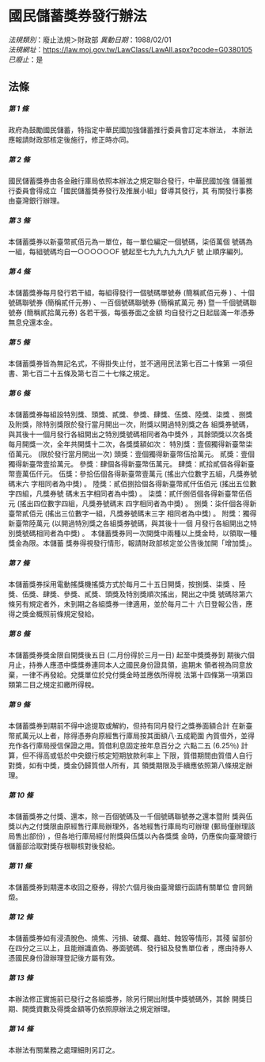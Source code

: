 # 國民儲蓄獎券發行辦法

*法規類別*：廢止法規＞財政部
*異動日期*：1988/02/01  
*法規網址*：https://law.moj.gov.tw/LawClass/LawAll.aspx?pcode=G0380105
*已廢止*：是


## 法條
##### 第 1 條
政府為鼓勵國民儲蓄，特指定中華民國加強儲蓄推行委員會訂定本辦法，
本辦法應報請財政部核定後施行，修正時亦同。


##### 第 2 條
國民儲蓄獎券由各金融行庫局依照本辦法之規定聯合發行，中華民國加強
儲蓄推行委員會得成立「國民儲蓄獎券發行及推展小組」督導其發行，其
有關發行事務由臺灣銀行辦理。


##### 第 3 條
本儲蓄獎券以新臺幣貳佰元為一單位，每一單位編定一個號碼，柒佰萬個
號碼為一組，每組號碼均自一○○○○○○F 號起至七九九九九九九F 號
止順序編列。


##### 第 4 條
本儲蓄獎券每月發行若干組，每組得發行一個號碼單號券 (簡稱貳佰元券
) 、十個號碼聯號券 (簡稱貳仟元券) 、一百個號碼聯號券 (簡稱貳萬元
券) 暨一千個號碼聯號券 (簡稱貳拾萬元券) 各若干張，每張券面之金額
均自發行之日起屆滿一年憑券無息兌還本金。


##### 第 5 條
本儲蓄獎券皆為無記名式，不得掛失止付，並不適用民法第七百二十條第
一項但書、第七百二十五條及第七百二十七條之規定。


##### 第 6 條
本儲蓄獎券每組設特別獎、頭獎、貳獎、參獎、肆獎、伍獎、陸獎、柒獎
、捌獎及附獎，除特別獎限於發行當月開出一次，附獎以開過特別獎之各
組獎券號碼，與其後十一個月發行各組開出之特別獎號碼相同者為中獎外
，其餘頭獎以次各獎每月開獎一次，全年共開獎十二次，各獎獎額如次：
特別獎：壹個獨得新臺幣柒佰萬元。 (限於發行當月開出一次)
頭獎：壹個獨得新臺幣伍拾萬元。
貳獎：壹個獨得新臺幣壹拾萬元。
參獎：肆個各得新臺幣伍萬元。
肆獎：貳拾貳個各得新臺幣壹萬伍仟元。
伍獎：參拾伍個各得新臺幣壹萬元 (搖出六位數字五組，凡獎券號碼末六
      字相同者為中獎) 。
陸獎：貳佰捌拾個各得新臺幣貳仟伍佰元 (搖出五位數字四組，凡獎券號
      碼末五字相同者為中獎) 。
柒獎：貳仟捌佰個各得新臺幣伍佰元 (搖出四位數字四組，凡獎券號碼末
      四字相同者為中獎) 。
捌獎：柒仟個各得新臺幣貳佰元 (搖出三位數字一組，凡獎券號碼末三字
      相同者為中獎) 。
附獎：獨得新臺幣陸萬元 (以開過特別獎之各組獎券號碼，與其後十一個
      月發行各組開出之特別獎號碼相同者為中獎) 。
本儲蓄獎券同一次開獎中兩種以上獎金時，以領取一種獎金為限。本儲蓄
獎券得視發行情形，報請財政部核定並公告後加開「增加獎」。


##### 第 7 條
本儲蓄獎券採用電動搖獎機搖獎方式於每月二十五日開獎，按捌獎、柒獎
、陸獎、伍獎、肆獎、參獎、貳獎、頭獎及特別獎順次搖出，開出之中獎
號碼除第六條另有規定者外，未到期之各組獎券一律適用，並於每月二十
六日登報公告，應得之獎金概照前條規定發給。


##### 第 8 條
本儲蓄獎券獎金限自開獎後五日 (二月份得於三月一日) 起至中獎獎券到
期後六個月止，持券人應憑中獎獎券連同本人之國民身份證具領，逾期未
領者視為同意放棄，一律不再發給。兌獎單位於兌付獎金時並應依所得稅
法第十四條第一項第四類第二目之規定扣繳所得稅。


##### 第 9 條
本儲蓄獎券到期前不得中途提取或解約，但持有同月發行之獎券面額合計
在新臺幣貳萬元以上者，除得憑券向原經售行庫局按其面額八‧五成範圍
內質借外，並得充作各行庫局授信保證之用。質借利息固定按年息百分之
六點二五 (6.25％) 計算，但不得高或低於中央銀行核定短期放款利率上
下限，質借期間由質借人自行對獎，如有中獎，獎金仍歸質借人所有，其
領獎期限及手續應依照第八條規定辦理。


##### 第 10 條
本儲蓄獎券之付獎、還本，除一百個號碼及一千個號碼聯號券之還本暨附
獎與伍獎以內之付獎限由原經售行庫局辦理外，各地經售行庫局均可辦理
 (郵局僅辦理該局售出部份) ，但各地行庫局經付附獎與伍獎以內各獎獎
 金時，仍應俟向臺灣銀行儲蓄部洽取對獎存根聯核對後發給。


##### 第 11 條
本儲蓄獎券到期還本收回之廢券，得於六個月後由臺灣銀行函請有關單位
會同銷燬。


##### 第 12 條
本儲蓄獎券如有浸漬脫色、燒焦、污損、破爛、蟲蛀、蝕毀等情形，其殘
留部份在四分之三以上，且能辦識直偽、券面號碼、發行組及發售單位者
，應由持券人憑國民身份證辦理登記後方屬有效。


##### 第 13 條
本辦法修正實施前已發行之各組獎券，除另行開出附獎中獎號碼外，其餘
開獎日期、開獎資數及得獎金額等仍依照原辦法之規定辦理。


##### 第 14 條
本辦法有關業務之處理細則另訂之。


